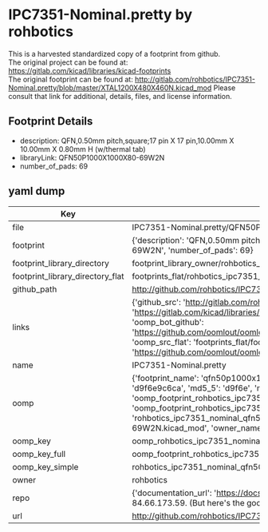 # IPC7351-Nominal.pretty by rohbotics  
This is a harvested standardized copy of a footprint from github.  
The original project can be found at:  
https://gitlab.com/kicad/libraries/kicad-footprints  
The original footprint can be found at:
http://gitlab.com/rohbotics/IPC7351-Nominal.pretty/blob/master/XTAL1200X480X460N.kicad_mod
Please consult that link for additional, details, files, and license information.  
## Footprint Details
* description: QFN,0.50mm pitch,square;17 pin X 17 pin,10.00mm X 10.00mm X 0.80mm H (w/thermal tab)  
* libraryLink: QFN50P1000X1000X80-69W2N  
* number_of_pads: 69  
## yaml dump  
| Key | Value |  
| --- | --- |  
| file | IPC7351-Nominal.pretty/QFN50P1000X1000X80-69W2N.kicad_mod |  
| footprint | {'description': 'QFN,0.50mm pitch,square;17 pin X 17 pin,10.00mm X 10.00mm X 0.80mm H (w/thermal tab)', 'libraryLink': 'QFN50P1000X1000X80-69W2N', 'number_of_pads': 69} |  
| footprint_library_directory | footprint_library_owner/rohbotics_IPC7351-Nominal.pretty |  
| footprint_library_directory_flat | footprints_flat/rohbotics_ipc7351_nominal_qfn50p1000x1000x80_69w2n/working |  
| github_path | http://github.com/rohbotics/IPC7351-Nominal.pretty/blob/master/QFN50P1000X1000X80-69W2N.kicad_mod |  
| links | {'github_src': 'http://gitlab.com/rohbotics/IPC7351-Nominal.pretty/blob/master/XTAL1200X480X460N.kicad_mod', 'github_src_repo': 'https://gitlab.com/kicad/libraries/kicad-footprints', 'oomp_bot': 'footprints/rohbotics_ipc7351_nominal_qfn50p1000x1000x80_69w2n/working', 'oomp_bot_github': 'https://github.com/oomlout/oomlout_oomp_footprint_bot/tree/main/footprints/rohbotics_ipc7351_nominal_qfn50p1000x1000x80_69w2n/working', 'oomp_src_flat': 'footprints_flat/footprints_flat/rohbotics_ipc7351_nominal_qfn50p1000x1000x80_69w2n/working', 'oomp_src_flat_github': 'https://github.com/oomlout/oomlout_oomp_footprint_src/tree/main/footprints_flat/rohbotics_ipc7351_nominal_qfn50p1000x1000x80_69w2n/working'} |  
| name | IPC7351-Nominal.pretty |  
| oomp | {'footprint_name': 'qfn50p1000x1000x80_69w2n', 'library_name': 'ipc7351_nominal', 'md5': 'd9f6e9c6ca3b477c73e16cf08419759b', 'md5_10': 'd9f6e9c6ca', 'md5_5': 'd9f6e', 'md5_6': 'd9f6e9', 'oomp_key': 'oomp_rohbotics_ipc7351_nominal_qfn50p1000x1000x80_69w2n', 'oomp_key_extra': 'oomp_footprint_rohbotics_ipc7351_nominal_qfn50p1000x1000x80_69w2n', 'oomp_key_full': 'oomp_footprint_rohbotics_ipc7351_nominal_qfn50p1000x1000x80_69w2n_d9f6e9', 'oomp_key_simple': 'rohbotics_ipc7351_nominal_qfn50p1000x1000x80_69w2n', 'original_filename': 'IPC7351-Nominal.pretty/QFN50P1000X1000X80-69W2N.kicad_mod', 'owner_name': 'rohbotics'} |  
| oomp_key | oomp_rohbotics_ipc7351_nominal_qfn50p1000x1000x80_69w2n |  
| oomp_key_full | oomp_footprint_rohbotics_ipc7351_nominal_qfn50p1000x1000x80_69w2n |  
| oomp_key_simple | rohbotics_ipc7351_nominal_qfn50p1000x1000x80_69w2n |  
| owner | rohbotics |  
| repo | {'documentation_url': 'https://docs.github.com/rest/overview/resources-in-the-rest-api#rate-limiting', 'message': "API rate limit exceeded for 84.66.173.59. (But here's the good news: Authenticated requests get a higher rate limit. Check out the documentation for more details.)"} |  
| url | http://github.com/rohbotics/IPC7351-Nominal.pretty |  

